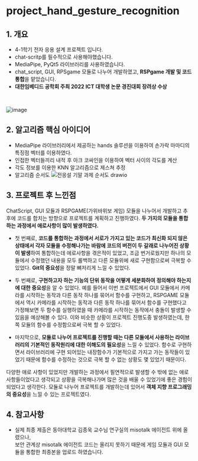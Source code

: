 # project_hand_gesture_recognition
 ## 1. 개요
- 4-1학기 전자 응용 설계 프로젝트 입니다.
- chat-scritp를 필수적으로 사용해야했습니다.
- MediaPipe, PyQt5 라이브러리를 사용하였습니다.
- chat_script, GUI, RPSgame 모듈로 나누어 개발하였고, **RSPgame 개발 및 코드 통합**을 맡았습니다.
- **대한임베디드 공학회 주최 2022 ICT 대학생 논문 경진대회 장려상 수상**

<br>

![image](https://user-images.githubusercontent.com/81195316/173036677-fc3d0451-9a51-4ba6-bf22-96d8f51874d8.png)




 ## 2. 알고리즘 핵심 아이디어
- MediaPipe 라이브러리에서 제공하는 hands 솔루션을 이용하여 손가락 마마디의 특징점 벡터를 이용하였다.
- 인접한 벡터들끼리 내적 후 아크 코싸인을 이용하여 벡터 사이의 각도를 계산
- 각도 정보를 이용한 KNN 알고리즘으로 제스쳐 추정
- 알고리즘 순서도
![전응설 기말 과제 순서도 drawio](https://user-images.githubusercontent.com/81195316/173036561-ee90ac2d-72e1-48f2-a77e-1376028bffcf.png)

## 3. 프로젝트 후 느낀점
ChatScript, GUI 모듈과 RSPGAME(가위바위보 게임) 모듈을 나누어서 개발하고 추후에 코드를 합치는 방향으로 프로젝트를 계획하고 진행하였다. **두 가지의 모듈을 통합하는 과정에서 애로사항이 많이 발생하였다.**

- 첫 번째로, **코드를 통합하는 과정에서 서로가 가지고 있는 코드가 최신화 되지 않은 상태에서 각자 모듈을 수정해나가는 바람에 코드의 버전이 두 갈래로 나누어진 상황이 발생**하여 통합하는데 에로사항을 겪은적이 있었고, 조금 번거로웠지만 하나의 모듈에서 수정했던 내용을 모두 롤백하고 다른 모듈위에 새로 구현함으로써 극복할 수 있었다. **Git의 중요성**을 정말 뼈저리게 느낄 수 있었다.

- 두 번째로, **구현하고자 하는 기능의 단위 동작을 어떻게 세분화하여 정의해야 하는지에 대한 중요성**을 알 수 있었다. 예를 들어서 이번 프로젝트에서 GUI 모듈에서 카메라를 시작하는 동작과 다른 동작 하나를 묶어서 함수를 구현하고, RSPGAME 모듈에서 역시 카메라를 시작하는 동작과 다른 동작 하나를 묶어서 함수를 구현했다고 가정해보면 두 함수를 실행하였을 때 카메라를 시작하는 동작에서 충돌이 발생할 수 있음을 예상해볼 수 있다. 이와 비슷한 상황이 프로젝트 진행도중 발생하였는데, 한 쪽 모듈의 함수를 수정함으로써 극복 할 수 있었다.

- 마지막으로, **모듈로 나누어 프로젝트를 진행할 때는 다른 모듈에서 사용하는 라이브러리의 기본적인 동작원리에 대한 이해도의 필요성**을 느낄 수 있었다. 함수로 구현하면서 라이브러리에 구현 되어있는 내장함수가 기본적으로 가지고 가는 동작들이 있었기 때문에 함수를 수정하는 것으로 극복 할 수 없는 상황도 몇 있었기 때문이다.

다양한 애로 사항이 있었지만 개발하는 과정에서 필연적으로 발생할 수 밖에 없는 애로 사항들이었다고 생각되고 상황을 극복해나가며 많은 것을 배울 수 있었기에 좋은 경험이 되었다고 생각한다. 모듈로 나누어 프로젝트를 개발하는데 있어서 **객체 지향 프로그래밍의 중요성**을 느낄 수 있는 프로젝트였다.

## 4. 참고사항
- 실제 최종 제출은 동아대학교 김종욱 교수님 연구실의 misotalk 에이전트 위에 올렸으나,<br>
 보안 관계상 misotalk 에이전트 코드는 올리지 못하기 때문에 게임 모듈과 GUI 모듈을 통합한 최종본을 업로드 하였습니다.

